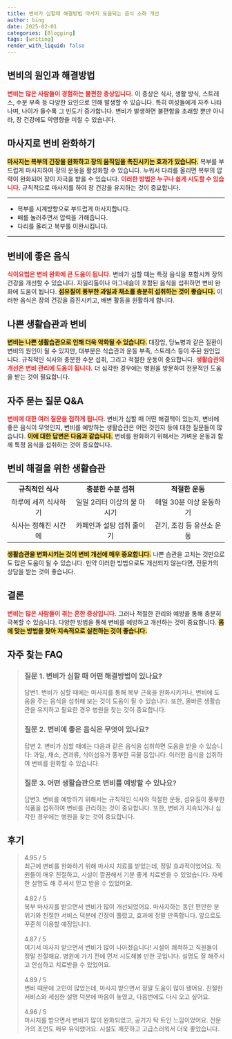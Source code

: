 ```yaml
---
title: 변비가 심할때 해결방법 마사지 도움되는 음식 소화 개선
author: bing
date: 2025-02-01
categories: [Blogging]
tags: [writing]
render_with_liquid: false
---
```



<h2 id='변비의 원인과 해결방법'>변비의 원인과 해결방법</h2>

<p><b><span style="color: #ee2323;">변비는 많은 사람들이 경험하는 불편한 증상입니다.</span></b> 이 증상은 식사, 생활 방식, 스트레스, 수분 부족 등 다양한 요인으로 인해 발생할 수 있습니다. 특히 여성들에게 자주 나타나며, 나이가 들수록 그 빈도가 증가합니다. 변비가 발생하면 불편함을 초래할 뿐만 아니라, 장 건강에도 악영향을 미칠 수 있습니다.</p>

<h2 id='마사지로 변비 완화하기'>마사지로 변비 완화하기</h2>

<p><b><span style="background-color: #ffe066;">마사지는 복부의 긴장을 완화하고 장의 움직임을 촉진시키는 효과가 있습니다.</span></b> 복부를 부드럽게 마사지하여 장의 운동을 활성화할 수 있습니다. 누워서 다리를 올리면 복부의 압력이 완화되어 장이 자극을 받을 수 있습니다. <b><span style="color: #ee2323;">이러한 방법은 누구나 쉽게 시도할 수 있습니다.</span></b> 규칙적으로 마사지를 하여 장 건강을 유지하는 것이 중요합니다.</p>

<hr />

<ul>
    <li>복부를 시계방향으로 부드럽게 마사지합니다.</li>
    <li>배를 눌러주면서 압력을 가해줍니다.</li>
    <li>다리를 올리고 복부를 이완시킵니다.</li>
</ul>

<hr />

<h2 id='변비에 좋은 음식'>변비에 좋은 음식</h2>

<p><b><span style="color: #ee2323;">식이요법은 변비 완화에 큰 도움이 됩니다.</span></b> 변비가 심할 때는 특정 음식을 포함시켜 장의 건강을 개선할 수 있습니다. 자일리톨이나 마그네슘이 포함된 음식을 섭취하면 변비 완화에 도움이 됩니다. <b><span style="background-color: #ffe066;">섬유질이 풍부한 과일과 채소를 충분히 섭취하는 것이 좋습니다.</span></b> 이러한 음식은 장의 건강을 증진시키고, 배변 활동을 원활하게 합니다.</p>

<h2 id='나쁜 생활습관과 변비'>나쁜 생활습관과 변비</h2>

<p><b><span style="background-color: #ffe066;">변비는 나쁜 생활습관으로 인해 더욱 악화될 수 있습니다.</span></b> 대장암, 당뇨병과 같은 질환이 변비의 원인이 될 수 있지만, 대부분은 식습관과 운동 부족, 스트레스 등이 주된 원인입니다. 규칙적인 식사와 충분한 수분 섭취, 그리고 적절한 운동이 중요합니다. <b><span style="color: #ee2323;">생활습관의 개선은 변비 관리에 도움이 됩니다.</span></b> 더 심각한 경우에는 병원을 방문하여 전문적인 도움을 받는 것이 필요합니다.</p>

<h2 id='자주 묻는 질문 Q&A'>자주 묻는 질문 Q&A</h2>

<p><b><span style="color: #ee2323;">변비에 대한 여러 질문을 접하게 됩니다.</span></b> 변비가 심할 때 어떤 해결책이 있는지, 변비에 좋은 음식이 무엇인지, 변비를 예방하는 생활습관은 어떤 것인지 등에 대한 질문들이 많습니다. <b><span style="background-color: #ffe066;">이에 대한 답변은 다음과 같습니다.</span></b> 변비를 완화하기 위해서는 가벼운 운동과 함께 특정 음식을 섭취하는 것이 중요합니다.</p>

<h2 id='변비 해결을 위한 생활습관'>변비 해결을 위한 생활습관</h2>

<table>
    <tr>
        <td style="text-align: center; height: 17px;"><b>규칙적인 식사</b></td>
        <td style="text-align: center; height: 17px;"><b>충분한 수분 섭취</b></td>
        <td style="text-align: center; height: 17px;"><b>적절한 운동</b></td>
    </tr>
    <tr>
        <td style="text-align: center; height: 17px;">하루에 세끼 식사하기</td>
        <td style="text-align: center; height: 17px;">일일 2리터 이상의 물 마시기</td>
        <td style="text-align: center; height: 17px;">매일 30분 이상 운동하기</td>
    </tr>
    <tr>
        <td style="text-align: center; height: 17px;">식사는 정해진 시간에</td>
        <td style="text-align: center; height: 17px;">카페인과 설탕 섭취 줄이기</td>
        <td style="text-align: center; height: 17px;">걷기, 조깅 등 유산소 운동</td>
    </tr>
</table>

<p><b><span style="background-color: #ffe066;">생활습관을 변화시키는 것이 변비 개선에 매우 중요합니다.</span></b> 나쁜 습관을 고치는 것만으로도 많은 도움이 될 수 있습니다. 만약 이러한 방법으로도 개선되지 않는다면, 전문가의 상담을 받는 것이 좋습니다.</p>

<h2 id='결론'>결론</h2>

<p><b><span style="color: #ee2323;">변비는 많은 사람들이 겪는 흔한 증상입니다.</span></b> 그러나 적절한 관리와 예방을 통해 충분히 극복할 수 있습니다. 다양한 방법을 통해 변비를 예방하고 개선하는 것이 중요합니다. <b><span style="background-color: #ffe066;">몸에 맞는 방법을 찾아 지속적으로 실천하는 것이 좋습니다.</span></b></p>


<h2 id='자주_찾는_FAQ'>자주 찾는 FAQ</h2>
<div itemscope="" itemtype="https://schema.org/FAQPage"> 
<blockquote> 
<div itemscope="" itemprop="mainEntity" itemtype="https://schema.org/Question"> 
<h3 itemprop="name">질문 1. 변비가 심할 때 어떤 해결방법이 있나요?</h3> 
<div itemscope="" itemprop="acceptedAnswer" itemtype="https://schema.org/Answer"> 
<span itemprop="text"> 
<p>답변1. 변비가 심할 때에는 마사지를 통해 복부 근육을 완화시키거나, 변비에 도움을 주는 음식을 섭취해 보는 것이 도움이 될 수 있습니다. 또한, 올바른 생활습관을 유지하고 필요한 경우 병원을 찾는 것이 중요합니다.</p> 
</span> 
</div> 
</div> 

<div itemscope="" itemprop="mainEntity" itemtype="https://schema.org/Question"> 
<h3 itemprop="name">질문 2. 변비에 좋은 음식은 무엇이 있나요?</h3> 
<div itemscope="" itemprop="acceptedAnswer" itemtype="https://schema.org/Answer"> 
<span itemprop="text"> 
<p>답변 2. 변비가 심할 때에는 다음과 같은 음식을 섭취하면 도움을 받을 수 있습니다: 과일, 채소, 견과류, 식이섬유가 풍부한 곡물 등입니다. 이러한 음식을 섭취하여 변비를 완화할 수 있습니다.</p> 
</span> 
</div> 
</div> 

<div itemscope="" itemprop="mainEntity" itemtype="https://schema.org/Question"> 
<h3 itemprop="name">질문 3. 어떤 생활습관으로 변비를 예방할 수 있나요?</h3> 
<div itemscope="" itemprop="acceptedAnswer" itemtype="https://schema.org/Answer"> 
<span itemprop="text"> 
<p>답변3. 변비를 예방하기 위해서는 규칙적인 식사와 적절한 운동, 섬유질이 풍부한 식품을 섭취하여 변비를 관리하는 것이 중요합니다. 또한, 변비가 지속되거나 심각한 경우에는 병원을 찾는 것이 중요합니다.</p> 
</span> 
</div> 
</div> 
</blockquote> 
</div>
<h2 id='후기'>후기</h2>
<div itemscope itemtype="https://schema.org/Product">
  <blockquote>
  <div itemprop="review" itemscope itemtype="https://schema.org/Review">
      <div itemprop="reviewRating" itemscope itemtype="https://schema.org/Rating"> <span itemprop="ratingValue">4.95</span> / <span itemprop="bestRating">5</span> </div>
      <span itemprop="reviewBody">최근에 변비를 완화하기 위해 마사지 치료를 받았는데, 정말 효과적이었어요. 직원들이 매우 친절하고, 시설이 깔끔해서 기분 좋게 치료받을 수 있었습니다. 자세한 설명도 해 주셔서 믿고 받을 수 있었어요.</span>
  </div>
  <br>
  <div itemprop="review" itemscope itemtype="https://schema.org/Review">
      <div itemprop="reviewRating" itemscope itemtype="https://schema.org/Rating"> <span itemprop="ratingValue">4.82</span> / <span itemprop="bestRating">5</span> </div>
      <span itemprop="reviewBody">복부 마사지를 받으면서 변비가 많이 개선되었어요. 마사지하는 동안 편안한 분위기와 친절한 서비스 덕분에 긴장이 풀렸고, 효과에 정말 만족합니다. 앞으로도 꾸준히 이용할 예정입니다.</span>
  </div>
  <br>
  <div itemprop="review" itemscope itemtype="https://schema.org/Review">
      <div itemprop="reviewRating" itemscope itemtype="https://schema.org/Rating"> <span itemprop="ratingValue">4.87</span> / <span itemprop="bestRating">5</span> </div>
      <span itemprop="reviewBody">여기서 마사지 받으면서 변비가 많이 나아졌습니다! 시설이 쾌적하고 직원들이 정말 친절해요. 병원에 가기 전에 먼저 시도해볼 만한 곳입니다. 설명도 잘 해주시고 안심하고 치료받을 수 있었어요.</span>
  </div>
  <br>
  <div itemprop="review" itemscope itemtype="https://schema.org/Review">
      <div itemprop="reviewRating" itemscope itemtype="https://schema.org/Rating"> <span itemprop="ratingValue">4.89</span> / <span itemprop="bestRating">5</span> </div>
      <span itemprop="reviewBody">변비 때문에 고민이 많았는데, 마사지 받으면서 정말 도움이 많이 됐어요. 친절한 서비스와 세심한 설명 덕분에 마음이 놓였고, 다음번에도 다시 오고 싶어요.</span>
  </div>
  <br>
  <div itemprop="review" itemscope itemtype="https://schema.org/Review">
      <div itemprop="reviewRating" itemscope itemtype="https://schema.org/Rating"> <span itemprop="ratingValue">4.96</span> / <span itemprop="bestRating">5</span> </div>
      <span itemprop="reviewBody">마사지를 받으면서 변비가 많이 완화되었고, 공기가 탁 트인 느낌이었어요. 전문가의 조언도 매우 유익했어요. 시설도 깨끗하고 고급스러워서 더욱 좋았습니다.</span>
  </div>
  </blockquote>
</div>
